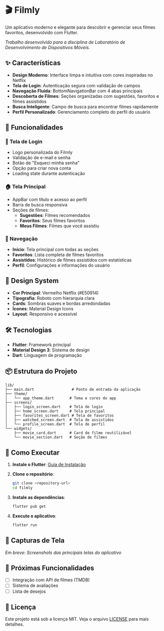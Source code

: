 # 🎬 Filmly

Um aplicativo moderno e elegante para descobrir e gerenciar seus filmes favoritos, desenvolvido com Flutter.

*Trabalho desenvolvido para a disciplina de Laboratório de Desenvolvimento de Dispositivos Móveis.*

## ✨ Características

- **Design Moderno**: Interface limpa e intuitiva com cores inspiradas no Netflix
- **Tela de Login**: Autenticação segura com validação de campos
- **Navegação Fluida**: BottomNavigationBar com 4 abas principais
- **Descoberta de Filmes**: Seções organizadas com sugestões, favoritos e filmes assistidos
- **Busca Inteligente**: Campo de busca para encontrar filmes rapidamente
- **Perfil Personalizado**: Gerenciamento completo do perfil do usuário

## 🚀 Funcionalidades

### 🔐 Tela de Login
- Logo personalizada do Filmly
- Validação de e-mail e senha
- Botão de "Esqueci minha senha"
- Opção para criar nova conta
- Loading state durante autenticação

### 🏠 Tela Principal
- AppBar com título e acesso ao perfil
- Barra de busca responsiva
- Seções de filmes:
  - **Sugestões**: Filmes recomendados
  - **Favoritos**: Seus filmes favoritos
  - **Meus Filmes**: Filmes que você assistiu

### 📱 Navegação
- **Início**: Tela principal com todas as seções
- **Favoritos**: Lista completa de filmes favoritos
- **Assistidos**: Histórico de filmes assistidos com estatísticas
- **Perfil**: Configurações e informações do usuário

## 🎨 Design System

- **Cor Principal**: Vermelho Netflix (#E50914)
- **Tipografia**: Roboto com hierarquia clara
- **Cards**: Sombras suaves e bordas arredondadas
- **Ícones**: Material Design Icons
- **Layout**: Responsivo e acessível

## 🛠️ Tecnologias

- **Flutter**: Framework principal
- **Material Design 3**: Sistema de design
- **Dart**: Linguagem de programação

## 📦 Estrutura do Projeto

```
lib/
├── main.dart                 # Ponto de entrada da aplicação
├── theme/
│   └── app_theme.dart       # Tema e cores do app
├── screens/
│   ├── login_screen.dart    # Tela de login
│   ├── home_screen.dart     # Tela principal
│   ├── favorites_screen.dart # Tela de favoritos
│   ├── watched_screen.dart  # Tela de assistidos
│   └── profile_screen.dart  # Tela de perfil
└── widgets/
    ├── movie_card.dart      # Card de filme reutilizável
    └── movie_section.dart   # Seção de filmes
```

## 🚀 Como Executar

1. **Instale o Flutter**: [Guia de Instalação](https://docs.flutter.dev/get-started/install)

2. **Clone o repositório**:
   ```bash
   git clone <repository-url>
   cd filmly
   ```

3. **Instale as dependências**:
   ```bash
   flutter pub get
   ```

4. **Execute o aplicativo**:
   ```bash
   flutter run
   ```

## 📱 Capturas de Tela

*Em breve: Screenshots das principais telas do aplicativo*

## 🔮 Próximas Funcionalidades

- [ ] Integração com API de filmes (TMDB)
- [ ] Sistema de avaliações
- [ ] Lista de desejos

## 📄 Licença

Este projeto está sob a licença MIT. Veja o arquivo [LICENSE](LICENSE) para mais detalhes.
